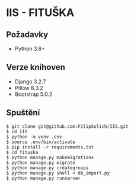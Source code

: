 # IIS - FITUŠKA

## Požadavky

 - Python 3.8+

## Verze knihoven

 - Django 3.2.7
 - Pillow 8.3.2
 - Bootstrap 5.0.2

## Spuštění

```shell
$ git clone git@github.com:FilipSolich/IIS.git
$ cd IIS
$ python -m venv .env
$ source .env/bin/activate
$ pip install -r requirements.txt
$ cd fituska
$ python manage.py makemigrations
$ python manage.py migrate
$ python manage.py creategroups
$ python manage.py shell < db_import.py
$ python manage.py runserver
```
